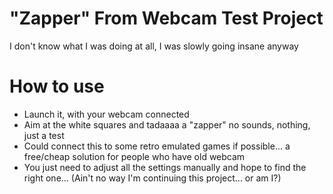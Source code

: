 # "Zapper" From Webcam Test Project

I don't know what I was doing at all, I was slowly going insane anyway

# How to use
- Launch it, with your webcam connected
- Aim at the white squares and tadaaaa a "zapper" no sounds, nothing, just a test
- Could connect this to some retro emulated games if possible... a free/cheap solution for people who have old webcam
- You just need to adjust all the settings manually and hope to find the right one... (Ain't no way I'm continuing this project... or am I?)
